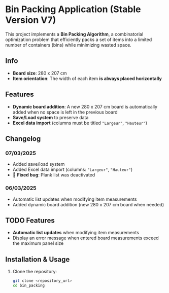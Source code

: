 # Bin Packing Application (Stable Version V7)

This project implements a **Bin Packing Algorithm**, a combinatorial optimization problem that efficiently packs a set of items into a limited number of containers (bins) while minimizing wasted space.

## Info

- **Board size**: 280 x 207 cm  
- **Item orientation**: The width of each item **is always placed horizontally**

## Features

- **Dynamic board addition**: A new 280 x 207 cm board is automatically added when no space is left in the previous board  
- **Save/Load system** to preserve data  
- **Excel data import** (columns must be titled `"Largeur"`, `"Hauteur"`)  

## Changelog

### 07/03/2025
- Added save/load system  
- Added Excel data import (columns: `"Largeur"`, `"Hauteur"`)  
- 🐛 **Fixed bug**: Plank list was deactivated  

### 06/03/2025
- Automatic list updates when modifying item measurements  
- Added dynamic board addition (new 280 x 207 cm board when needed)  

## TODO Features
- **Automatic list updates** when modifying item measurements  
- Display an error message when entered board measurements exceed the maximum panel size  

## Installation & Usage

1. Clone the repository:  
   ```bash
   git clone <repository_url>
   cd bin_packing
